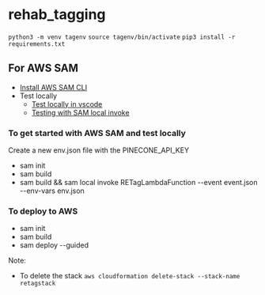 # rehab_tagging

`python3 -m venv tagenv`
`source tagenv/bin/activate`
`pip3 install -r requirements.txt`

## For AWS SAM
- [Install AWS SAM CLI](https://docs.aws.amazon.com/serverless-application-model/latest/developerguide/install-sam-cli.html)
- Test locally
    - [Test locally in vscode](https://docs.aws.amazon.com/toolkit-for-vscode/latest/userguide/sam-get-started.html#serverless-apps-create)
    - [Testing with SAM local invoke](https://docs.aws.amazon.com/serverless-application-model/latest/developerguide/using-sam-cli-local-invoke.html)

### To get started with AWS SAM and test locally
Create a new env.json file with the PINECONE_API_KEY
- sam init
- sam build
- sam build && sam local invoke RETagLambdaFunction --event event.json --env-vars env.json

### To deploy to AWS
- sam init
- sam build
- sam deploy --guided

Note:
- To delete the stack
   `aws cloudformation delete-stack --stack-name retagstack`